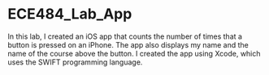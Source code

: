# ECE484_Lab_App
In this lab, I created an iOS app that counts the number of times that a button is pressed on an iPhone. The app also displays my name and the name of the course above the button. I created the app using Xcode, which uses the SWIFT programming language.
